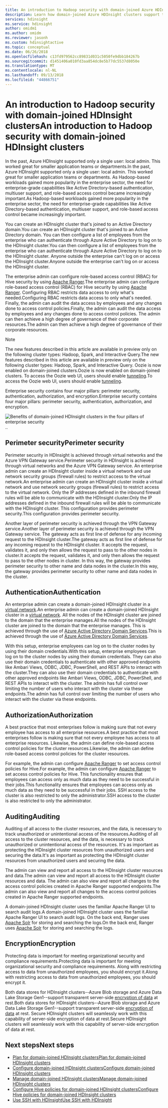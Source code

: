 ```yaml
---
title: An introduction to Hadoop security with domain-joined Azure HDInsight clusters
description: Learn how domain-joined Azure HDInsight clusters support the four pillars of enterprise security.
services: hdinsight
ms.service: hdinsight
author: omidm1
ms.author: omidm
ms.reviewer: jasonh
ms.custom: hdinsightactive
ms.topic: conceptual
ms.date: 06/26/2018
ms.openlocfilehash: c13fd979562cc89831d031c5050fe9dbb184267b
ms.sourcegitcommit: d1451406a010fd3aa854dc8e5b77dc5537d8050e
ms.translationtype: MT
ms.contentlocale: nl-NL
ms.lasthandoff: 09/13/2018
ms.locfileid: "44866751"
---
```

# <a name="an-introduction-to-hadoop-security-with-domain-joined-hdinsight-clusters"></a><span data-ttu-id="8578a-103">An introduction to Hadoop security with domain-joined HDInsight clusters</span><span class="sxs-lookup"><span data-stu-id="8578a-103">An introduction to Hadoop security with domain-joined HDInsight clusters</span></span>

<span data-ttu-id="8578a-104">In the past, Azure HDInsight supported only a single user: local admin. This worked great for smaller application teams or departments.</span><span class="sxs-lookup"><span data-stu-id="8578a-104">In the past, Azure HDInsight supported only a single user: local admin. This worked great for smaller application teams or departments.</span></span> <span data-ttu-id="8578a-105">As Hadoop-based workloads gained more popularity in the enterprise sector, the need for enterprise-grade capabilities like Active Directory-based authentication, multiuser support, and role-based access control became increasingly important.</span><span class="sxs-lookup"><span data-stu-id="8578a-105">As Hadoop-based workloads gained more popularity in the enterprise sector, the need for enterprise-grade capabilities like Active Directory-based authentication, multiuser support, and role-based access control became increasingly important.</span></span> 

<span data-ttu-id="8578a-106">You can create an HDInsight cluster that's joined to an Active Directory domain.</span><span class="sxs-lookup"><span data-stu-id="8578a-106">You can create an HDInsight cluster that's joined to an Active Directory domain.</span></span> <span data-ttu-id="8578a-107">You can then configure a list of employees from the enterprise who can authenticate through Azure Active Directory to log on to the HDInsight cluster.</span><span class="sxs-lookup"><span data-stu-id="8578a-107">You can then configure a list of employees from the enterprise who can authenticate through Azure Active Directory to log on to the HDInsight cluster.</span></span> <span data-ttu-id="8578a-108">Anyone outside the enterprise can't log on or access the HDInsight cluster.</span><span class="sxs-lookup"><span data-stu-id="8578a-108">Anyone outside the enterprise can't log on or access the HDInsight cluster.</span></span> 

<span data-ttu-id="8578a-109">The enterprise admin can configure role-based access control (RBAC) for Hive security by using [Apache Ranger](http://hortonworks.com/apache/ranger/).</span><span class="sxs-lookup"><span data-stu-id="8578a-109">The enterprise admin can configure role-based access control (RBAC) for Hive security by using [Apache Ranger](http://hortonworks.com/apache/ranger/).</span></span> <span data-ttu-id="8578a-110">Configuring RBAC restricts data access to only what's needed.</span><span class="sxs-lookup"><span data-stu-id="8578a-110">Configuring RBAC restricts data access to only what's needed.</span></span> <span data-ttu-id="8578a-111">Finally, the admin can audit the data access by employees and any changes done to access control policies.</span><span class="sxs-lookup"><span data-stu-id="8578a-111">Finally, the admin can audit the data access by employees and any changes done to access control policies.</span></span> <span data-ttu-id="8578a-112">The admin can then achieve a high degree of governance of their corporate resources.</span><span class="sxs-lookup"><span data-stu-id="8578a-112">The admin can then achieve a high degree of governance of their corporate resources.</span></span>

> [!NOTE]
> <span data-ttu-id="8578a-113">The new features described in this article are available in preview only on the following cluster types: Hadoop, Spark, and Interactive Query.</span><span class="sxs-lookup"><span data-stu-id="8578a-113">The new features described in this article are available in preview only on the following cluster types: Hadoop, Spark, and Interactive Query.</span></span> <span data-ttu-id="8578a-114">Oozie is now enabled on domain-joined clusters.</span><span class="sxs-lookup"><span data-stu-id="8578a-114">Oozie is now enabled on domain-joined clusters.</span></span> <span data-ttu-id="8578a-115">To access the Oozie web UI, users should enable [tunneling](../hdinsight-linux-ambari-ssh-tunnel.md).</span><span class="sxs-lookup"><span data-stu-id="8578a-115">To access the Oozie web UI, users should enable [tunneling](../hdinsight-linux-ambari-ssh-tunnel.md).</span></span>

<span data-ttu-id="8578a-116">Enterprise security contains four major pillars: perimeter security, authentication, authorization, and encryption.</span><span class="sxs-lookup"><span data-stu-id="8578a-116">Enterprise security contains four major pillars: perimeter security, authentication, authorization, and encryption.</span></span>

![Benefits of domain-joined HDInsight clusters in the four pillars of enterprise security](./media/apache-domain-joined-introduction/hdinsight-domain-joined-four-pillars.png)<span data-ttu-id="8578a-118">.</span><span class="sxs-lookup"><span data-stu-id="8578a-118">.</span></span>

## <a name="perimeter-security"></a><span data-ttu-id="8578a-119">Perimeter security</span><span class="sxs-lookup"><span data-stu-id="8578a-119">Perimeter security</span></span>
<span data-ttu-id="8578a-120">Perimeter security in HDInsight is achieved through virtual networks and the Azure VPN Gateway service.</span><span class="sxs-lookup"><span data-stu-id="8578a-120">Perimeter security in HDInsight is achieved through virtual networks and the Azure VPN Gateway service.</span></span> <span data-ttu-id="8578a-121">An enterprise admin can create an HDInsight cluster inside a virtual network and use network security groups (firewall rules) to restrict access to the virtual network.</span><span class="sxs-lookup"><span data-stu-id="8578a-121">An enterprise admin can create an HDInsight cluster inside a virtual network and use network security groups (firewall rules) to restrict access to the virtual network.</span></span> <span data-ttu-id="8578a-122">Only the IP addresses defined in the inbound firewall rules will be able to communicate with the HDInsight cluster.</span><span class="sxs-lookup"><span data-stu-id="8578a-122">Only the IP addresses defined in the inbound firewall rules will be able to communicate with the HDInsight cluster.</span></span> <span data-ttu-id="8578a-123">This configuration provides perimeter security.</span><span class="sxs-lookup"><span data-stu-id="8578a-123">This configuration provides perimeter security.</span></span>

<span data-ttu-id="8578a-124">Another layer of perimeter security is achieved through the VPN Gateway service.</span><span class="sxs-lookup"><span data-stu-id="8578a-124">Another layer of perimeter security is achieved through the VPN Gateway service.</span></span> <span data-ttu-id="8578a-125">The gateway acts as first line of defense for any incoming request to the HDInsight cluster.</span><span class="sxs-lookup"><span data-stu-id="8578a-125">The gateway acts as first line of defense for any incoming request to the HDInsight cluster.</span></span> <span data-ttu-id="8578a-126">It accepts the request, validates it, and only then allows the request to pass to the other nodes in cluster.</span><span class="sxs-lookup"><span data-stu-id="8578a-126">It accepts the request, validates it, and only then allows the request to pass to the other nodes in cluster.</span></span> <span data-ttu-id="8578a-127">In this way, the gateway provides perimeter security to other name and data nodes in the cluster.</span><span class="sxs-lookup"><span data-stu-id="8578a-127">In this way, the gateway provides perimeter security to other name and data nodes in the cluster.</span></span>

## <a name="authentication"></a><span data-ttu-id="8578a-128">Authentication</span><span class="sxs-lookup"><span data-stu-id="8578a-128">Authentication</span></span>
<span data-ttu-id="8578a-129">An enterprise admin can create a domain-joined HDInsight cluster in a [virtual network](https://azure.microsoft.com/services/virtual-network/).</span><span class="sxs-lookup"><span data-stu-id="8578a-129">An enterprise admin can create a domain-joined HDInsight cluster in a [virtual network](https://azure.microsoft.com/services/virtual-network/).</span></span> <span data-ttu-id="8578a-130">All the nodes of the HDInsight cluster are joined to the domain that the enterprise manages.</span><span class="sxs-lookup"><span data-stu-id="8578a-130">All the nodes of the HDInsight cluster are joined to the domain that the enterprise manages.</span></span> <span data-ttu-id="8578a-131">This is achieved through the use of [Azure Active Directory Domain Services](../../active-directory-domain-services/active-directory-ds-overview.md).</span><span class="sxs-lookup"><span data-stu-id="8578a-131">This is achieved through the use of [Azure Active Directory Domain Services](../../active-directory-domain-services/active-directory-ds-overview.md).</span></span> 

<span data-ttu-id="8578a-132">With this setup, enterprise employees can log on to the cluster nodes by using their domain credentials.</span><span class="sxs-lookup"><span data-stu-id="8578a-132">With this setup, enterprise employees can log on to the cluster nodes by using their domain credentials.</span></span> <span data-ttu-id="8578a-133">They can also use their domain credentials to authenticate with other approved endpoints like Ambari Views, ODBC, JDBC, PowerShell, and REST APIs to interact with the cluster.</span><span class="sxs-lookup"><span data-stu-id="8578a-133">They can also use their domain credentials to authenticate with other approved endpoints like Ambari Views, ODBC, JDBC, PowerShell, and REST APIs to interact with the cluster.</span></span> <span data-ttu-id="8578a-134">The admin has full control over limiting the number of users who interact with the cluster via these endpoints.</span><span class="sxs-lookup"><span data-stu-id="8578a-134">The admin has full control over limiting the number of users who interact with the cluster via these endpoints.</span></span>

## <a name="authorization"></a><span data-ttu-id="8578a-135">Authorization</span><span class="sxs-lookup"><span data-stu-id="8578a-135">Authorization</span></span>
<span data-ttu-id="8578a-136">A best practice that most enterprises follow is making sure that not every employee has access to all enterprise resources.</span><span class="sxs-lookup"><span data-stu-id="8578a-136">A best practice that most enterprises follow is making sure that not every employee has access to all enterprise resources.</span></span> <span data-ttu-id="8578a-137">Likewise, the admin can define role-based access control policies for the cluster resources.</span><span class="sxs-lookup"><span data-stu-id="8578a-137">Likewise, the admin can define role-based access control policies for the cluster resources.</span></span> 

<span data-ttu-id="8578a-138">For example, the admin can configure [Apache Ranger](http://hortonworks.com/apache/ranger/) to set access control policies for Hive.</span><span class="sxs-lookup"><span data-stu-id="8578a-138">For example, the admin can configure [Apache Ranger](http://hortonworks.com/apache/ranger/) to set access control policies for Hive.</span></span> <span data-ttu-id="8578a-139">This functionality ensures that employees can access only as much data as they need to be successful in their jobs.</span><span class="sxs-lookup"><span data-stu-id="8578a-139">This functionality ensures that employees can access only as much data as they need to be successful in their jobs.</span></span> <span data-ttu-id="8578a-140">SSH access to the cluster is also restricted to only the administrator.</span><span class="sxs-lookup"><span data-stu-id="8578a-140">SSH access to the cluster is also restricted to only the administrator.</span></span>

## <a name="auditing"></a><span data-ttu-id="8578a-141">Auditing</span><span class="sxs-lookup"><span data-stu-id="8578a-141">Auditing</span></span>
<span data-ttu-id="8578a-142">Auditing of all access to the cluster resources, and the data, is necessary to track unauthorized or unintentional access of the resources.</span><span class="sxs-lookup"><span data-stu-id="8578a-142">Auditing of all access to the cluster resources, and the data, is necessary to track unauthorized or unintentional access of the resources.</span></span> <span data-ttu-id="8578a-143">It's as important as protecting the HDInsight cluster resources from unauthorized users and securing the data.</span><span class="sxs-lookup"><span data-stu-id="8578a-143">It's as important as protecting the HDInsight cluster resources from unauthorized users and securing the data.</span></span> 

<span data-ttu-id="8578a-144">The admin can view and report all access to the HDInsight cluster resources and data.</span><span class="sxs-lookup"><span data-stu-id="8578a-144">The admin can view and report all access to the HDInsight cluster resources and data.</span></span> <span data-ttu-id="8578a-145">The admin can also view and report all changes to the access control policies created in Apache Ranger supported endpoints.</span><span class="sxs-lookup"><span data-stu-id="8578a-145">The admin can also view and report all changes to the access control policies created in Apache Ranger supported endpoints.</span></span> 

<span data-ttu-id="8578a-146">A domain-joined HDInsight cluster uses the familiar Apache Ranger UI to search audit logs.</span><span class="sxs-lookup"><span data-stu-id="8578a-146">A domain-joined HDInsight cluster uses the familiar Apache Ranger UI to search audit logs.</span></span> <span data-ttu-id="8578a-147">On the back end, Ranger uses [Apache Solr](http://hortonworks.com/apache/solr/) for storing and searching the logs.</span><span class="sxs-lookup"><span data-stu-id="8578a-147">On the back end, Ranger uses [Apache Solr](http://hortonworks.com/apache/solr/) for storing and searching the logs.</span></span>

## <a name="encryption"></a><span data-ttu-id="8578a-148">Encryption</span><span class="sxs-lookup"><span data-stu-id="8578a-148">Encryption</span></span>
<span data-ttu-id="8578a-149">Protecting data is important for meeting organizational security and compliance requirements.</span><span class="sxs-lookup"><span data-stu-id="8578a-149">Protecting data is important for meeting organizational security and compliance requirements.</span></span> <span data-ttu-id="8578a-150">Along with restricting access to data from unauthorized employees, you should encrypt it.</span><span class="sxs-lookup"><span data-stu-id="8578a-150">Along with restricting access to data from unauthorized employees, you should encrypt it.</span></span> 

<span data-ttu-id="8578a-151">Both data stores for HDInsight clusters--Azure Blob storage and Azure Data Lake Storage Gen1--support transparent server-side [encryption of data](../../storage/common/storage-service-encryption.md) at rest.</span><span class="sxs-lookup"><span data-stu-id="8578a-151">Both data stores for HDInsight clusters--Azure Blob storage and Azure Data Lake Storage Gen1--support transparent server-side [encryption of data](../../storage/common/storage-service-encryption.md) at rest.</span></span> <span data-ttu-id="8578a-152">Secure HDInsight clusters will seamlessly work with this capability of server-side encryption of data at rest.</span><span class="sxs-lookup"><span data-stu-id="8578a-152">Secure HDInsight clusters will seamlessly work with this capability of server-side encryption of data at rest.</span></span>

## <a name="next-steps"></a><span data-ttu-id="8578a-153">Next steps</span><span class="sxs-lookup"><span data-stu-id="8578a-153">Next steps</span></span>
* [<span data-ttu-id="8578a-154">Plan for domain-joined HDInsight clusters</span><span class="sxs-lookup"><span data-stu-id="8578a-154">Plan for domain-joined HDInsight clusters</span></span>](apache-domain-joined-architecture.md)
* [<span data-ttu-id="8578a-155">Configure domain-joined HDInsight clusters</span><span class="sxs-lookup"><span data-stu-id="8578a-155">Configure domain-joined HDInsight clusters</span></span>](apache-domain-joined-configure.md)
* [<span data-ttu-id="8578a-156">Manage domain-joined HDInsight clusters</span><span class="sxs-lookup"><span data-stu-id="8578a-156">Manage domain-joined HDInsight clusters</span></span>](apache-domain-joined-manage.md)
* [<span data-ttu-id="8578a-157">Configure Hive policies for domain-joined HDInsight clusters</span><span class="sxs-lookup"><span data-stu-id="8578a-157">Configure Hive policies for domain-joined HDInsight clusters</span></span>](apache-domain-joined-run-hive.md)
* [<span data-ttu-id="8578a-158">Use SSH with HDInsight</span><span class="sxs-lookup"><span data-stu-id="8578a-158">Use SSH with HDInsight</span></span>](../hdinsight-hadoop-linux-use-ssh-unix.md#domainjoined)

